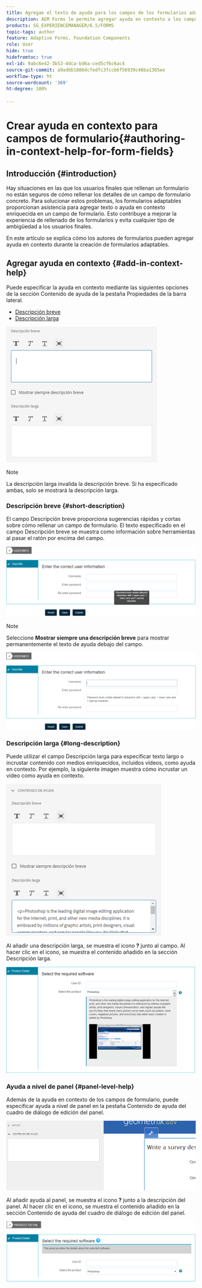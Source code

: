 ```yaml
---
title: Agregae el texto de ayuda para los campos de los formularios adaptables de AEM
description: AEM Forms le permite agregar ayuda en contexto a los campos y paneles de los formularios adaptables, como texto o medios enriquecidos, incluidos vídeos.
products: SG_EXPERIENCEMANAGER/6.5/FORMS
topic-tags: author
feature: Adaptive Forms, Foundation Components
role: User
hide: true
hidefromtoc: true
exl-id: 9abc6e42-3b53-4dca-bd6a-ced5cf6c6ac4
source-git-commit: a9adbb1886dcfedfc3fccb6f56939c46ba1365ee
workflow-type: ht
source-wordcount: '369'
ht-degree: 100%

---
```


# Crear ayuda en contexto para campos de formulario{#authoring-in-context-help-for-form-fields}

## Introducción {#introduction}

Hay situaciones en las que los usuarios finales que rellenan un formulario no están seguros de cómo rellenar los detalles de un campo de formulario concreto. Para solucionar estos problemas, los formularios adaptables proporcionan asistencia para agregar texto o ayuda en contexto enriquecida en un campo de formulario. Esto contribuye a mejorar la experiencia de rellenado de los formularios y evita cualquier tipo de ambigüedad a los usuarios finales.

En este artículo se explica cómo los autores de formularios pueden agregar ayuda en contexto durante la creación de formularios adaptables.

## Agregar ayuda en contexto {#add-in-context-help}

Puede especificar la ayuda en contexto mediante las siguientes opciones de la sección Contenido de ayuda de la pestaña Propiedades de la barra lateral.

* [Descripción breve](authoring-in-field-help.md#p-short-description-p)
* [Descripción larga](authoring-in-field-help.md#p-long-description-p)

![Ayuda en contexto para campos de formulario](assets/descriptions.png)

>[!NOTE]
>
>La descripción larga invalida la descripción breve. Si ha especificado ambas, solo se mostrará la descripción larga.

### Descripción breve {#short-description}

El campo Descripción breve proporciona sugerencias rápidas y cortas sobre cómo rellenar un campo de formulario. El texto especificado en el campo Descripción breve se muestra como información sobre herramientas al pasar el ratón por encima del campo.

![Descripción breve para agregar ayuda en contexto para los campos de formulario](assets/tooltip.png)

>[!NOTE]
>
>Seleccione **Mostrar siempre una descripción breve** para mostrar permanentemente el texto de ayuda debajo del campo.

![Ayuda breve permanente en contexto debajo del campo](assets/short1.png)

### Descripción larga {#long-description}

Puede utilizar el campo Descripción larga para especificar texto largo o incrustar contenido con medios enriquecidos, incluidos vídeos, como ayuda en contexto. Por ejemplo, la siguiente imagen muestra cómo incrustar un vídeo como ayuda en contexto.

![Adición de medios enriquecidos como ayuda en contexto para campos de formulario](assets/long-descriptions.png)

Al añadir una descripción larga, se muestra el icono **?** junto al campo. Al hacer clic en el icono, se muestra el contenido añadido en la sección Descripción larga.

![Ejemplo de ayuda en contexto con medios enriquecidos](assets/photoshop.png)

### Ayuda a nivel de panel {#panel-level-help}

Además de la ayuda en contexto de los campos de formulario, puede especificar ayuda a nivel de panel en la pestaña Contenido de ayuda del cuadro de diálogo de edición del panel.

![Adición de ayuda en contexto para el panel de un formulario](assets/panel-level-help.png)

Al añadir ayuda al panel, se muestra el icono **?** junto a la descripción del panel. Al hacer clic en el icono, se muestra el contenido añadido en la sección Contenido de ayuda del cuadro de diálogo de edición del panel.

![Ejemplo de ayuda en contexto a nivel del panel de formulario](assets/photoshop-1.png)

